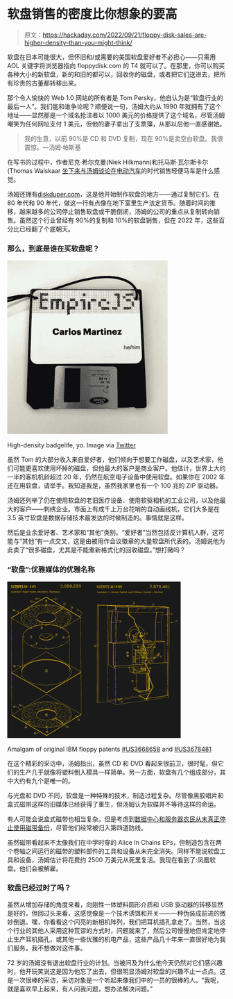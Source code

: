 # 软盘销售的密度比你想象的要高

> 原文：<https://hackaday.com/2022/09/21/floppy-disk-sales-are-higher-density-than-you-might-think/>

软盘在日本可能很大，但怀旧和/或需要的美国软盘爱好者不必担心——只需用 AOL 关键字将浏览器指向 floppydisk.com 的 T4 就可以了。在那里，你可以购买各种大小的新软盘，新的和旧的都可以，回收你的磁盘，或者把它们送进去，把所有珍贵的古董都转移出来。

那个令人愉快的 Web 1.0 网站的所有者是 Tom Persky，他自认为是“软盘行业的最后一人”。我们能和谁争论呢？顺便说一句，汤姆大约从 1990 年就拥有了这个地址——显然那是一个域名抢注者以 1000 美元的价格提供了这个域名，尽管汤姆嘲笑为任何网址支付 1 美元，但他的妻子拿出了支票簿，从那以后他一直感谢她。

> 我的生意，以前 90%是 CD 和 DVD 复制，现在 90%是卖空白软盘。我很震惊。—汤姆·帕斯基

在写书的过程中，作者尼克·希尔克曼(Niek Hilkmann)和托马斯·瓦尔斯卡尔(Thomas Walskaar [坐下来与汤姆谈论在电动汽车](https://eyeondesign.aiga.org/we-spoke-with-the-last-person-standing-in-the-floppy-disk-business/)的时代销售轻便马车是什么感觉。

汤姆还拥有[diskduper.com](https://diskduper.com)，这是他开始制作软盘的地方——通过复制它们。在 80 年代和 90 年代，做这一行有点像在地下室里生产法定货币。随着时间的推移，越来越多的公司停止销售软盘或干脆倒闭，汤姆的公司的重点从复制转向销售。虽然这个行业曾经有 90%的复制和 10%的软盘销售，但在 2022 年，这些百分比已经翻了个底朝天。

### 那么，到底是谁在买软盘呢？

[![](img/5e7bc80999d2d8fe72d79e3c4e0ed59d.png)](https://hackaday.com/wp-content/uploads/2022/09/floppy-badge.jpg)

High-density badgelife, yo. Image via [Twitter](https://twitter.com/steadyonthego/status/1042830986281672705)

虽然 Tom 的大部分收入来自爱好者，他们倾向于想要工作磁盘，以及艺术家，他们可能更喜欢使用坏掉的磁盘，但他最大的客户是商业客户。他估计，世界上大约一半的客机机龄超过 20 年，仍然在航空电子设备中使用软盘。如果你在 2002 年还在用软盘，请举手。我知道我是，虽然我家里也有一个 100 兆的 ZIP 驱动器。

汤姆还列举了仍在使用软盘的老旧医疗设备、使用软驱相机的工业公司，以及他最大的客户——刺绣企业。市面上有成千上万台花哨的自动画线机，它们大多是在 3.5 英寸软盘是数据存储技术最发达的时候制造的。事情就是这样。

然后是业余爱好者、艺术家和“其他”类别。“爱好者”当然包括反计算机人群，这可能与“其他”有一点交叉，这是由被用作会议徽章的大量软盘所代表的。汤姆说他为此卖了“很多磁盘，尤其是不能重新格式化的回收磁盘。”想打赌吗？

### “软盘”:优雅媒体的优雅名称

[![](img/f1419893ddb777376d6b49773b3ebcc9.png)](https://hackaday.com/wp-content/uploads/2022/09/IBM_floppy_patent_color.png)

Amalgam of original IBM floppy patents [#US3668658](https://patents.google.com/patent/US3668658) and [#US3678481](https://patents.google.com/patent/US3678481)

在这个精彩的采访中，汤姆指出，虽然 CD 和 DVD 看起来很前卫，很时髦，但它们的生产几乎就像将塑料倒入模具一样简单。另一方面，软盘有几个组成部分，其中大约有九个是唯一的。

与光盘和 DVD 不同，软盘是一种特殊的技术，制造过程复杂。尽管像黑胶唱片和盒式磁带这样的旧媒体已经获得了重生，但汤姆认为软碟并不等待这样的命运。

有人可能会说盒式磁带也相当复杂。但是考虑到[数据中心和服务器农民从未真正停止使用磁带备份](https://www.techradar.com/news/the-role-of-tape-in-the-modern-data-center)，尽管他们经常被归入第四道防线。

虽然磁带看起来不太像我们在中学时穿的 Alice In Chains EPs，但制造包含在两个卷轴之间运行的磁带的塑料部件的工具和设备从未完全消失。同样不能说软盘工具和设备，汤姆估计将花费约 2500 万美元从死里复活。我现在看到了:凤凰软盘。他们会被解雇。

### 软盘已经过时了吗？

虽然从增加存储的角度来看，向刚性一体塑料圆形介质和 USB 驱动器的转移显然是好的，但回过头来看，这感觉像是一个技术诱饵和开关——一种伪装成前进的微妙倒退。嘿，你看看这个闪亮的新相机阵列，我们把耳机插孔拿走了。当然，当这个行业的其他人采用这种荒谬的方式时，问题就来了，然后公司慢慢地但肯定地停止生产耳机插孔，或其他一些优雅的机电产品，这些产品几十年来一直很好地为我们服务。我不想做对这件事。

72 岁的汤姆没有退出软盘行业的计划。当被问及为什么他今天仍然对它们感兴趣时，他开玩笑说这是因为他忘了出去，但很明显汤姆对软盘的兴趣不止一点点。这是一次很棒的采访，采访对象是一个听起来像我们中的一员的很棒的人。“我呢，就是喜欢早上起来，有人问我问题，想办法解决问题。”